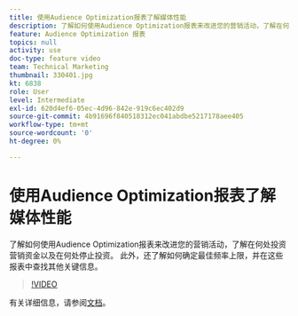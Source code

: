 ```yaml
---
title: 使用Audience Optimization报表了解媒体性能
description: 了解如何使用Audience Optimization报表来改进您的营销活动，了解在何处投资营销资金以及在何处停止投资。 此外，还了解如何确定最佳频率上限，并在这些报表中查找其他关键信息。
feature: Audience Optimization 报表
topics: null
activity: use
doc-type: feature video
team: Technical Marketing
thumbnail: 330401.jpg
kt: 6838
role: User
level: Intermediate
exl-id: 620d4ef6-05ec-4d96-842e-919c6ec402d9
source-git-commit: 4b91696f840518312ec041abdbe5217178aee405
workflow-type: tm+mt
source-wordcount: '0'
ht-degree: 0%

---
```


# 使用Audience Optimization报表了解媒体性能

了解如何使用Audience Optimization报表来改进您的营销活动，了解在何处投资营销资金以及在何处停止投资。 此外，还了解如何确定最佳频率上限，并在这些报表中查找其他关键信息。

>[!VIDEO](https://video.tv.adobe.com/v/330401/?quality=12&learn=on)

有关详细信息，请参阅[文档](https://experienceleague.adobe.com/docs/audience-manager/user-guide/reporting/audience-optimization-reports/audience-optimization-reports.html#reporting)。
